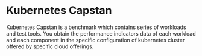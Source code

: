 # Kubernetes Capstan

Kubernetes Capstan is a benchmark which contains series of workloads and test tools. You obtain the performance indicators data of each workload and each component in the specific configuration of kubernetes cluster offered by specific cloud offerings.
